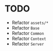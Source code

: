 # TODO

- Refactor `assets/*`
- Refactor `Base`
- Refactor `Common`
- Refactor `Context`
- Refactor `Server`
